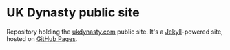 # UK Dynasty public site

Repository holding the [ukdynasty.com](http://www.ukdynasty.com) public site. It's a [Jekyll](https://jekyllrb.com)-powered site, hosted on [GitHub Pages](https://pages.github.com).
